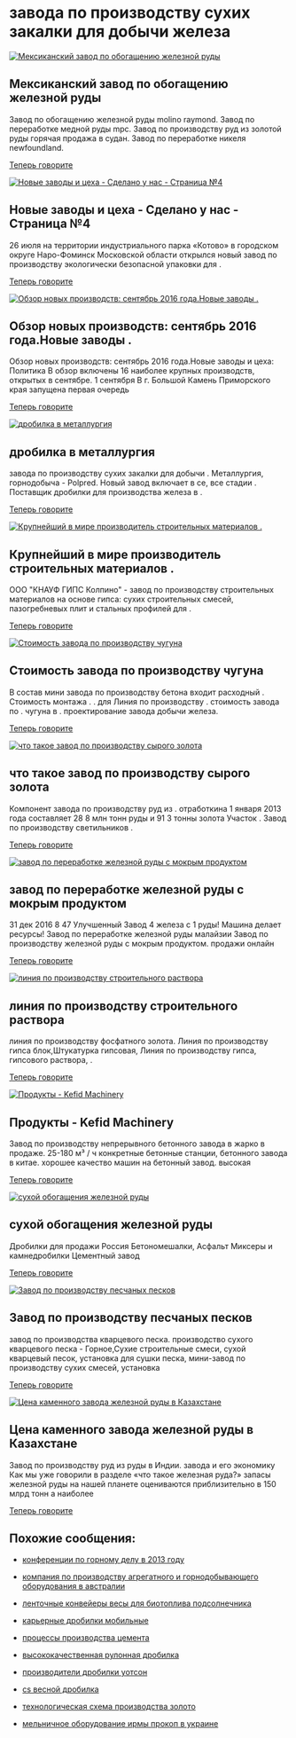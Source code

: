 # завода по производству сухих закалки для добычи железа
<a href="https://mnn.zoosnet.net/LR/Chatpre.aspx?id=MNN94995150&p=https://consultis.com.pl/" target="_blank">![Мексиканский завод по обогащению железной руды](https://github.com/millmachine/images/raw/main/178.jpg)</a>
## Мексиканский завод по обогащению железной руды
Завод по обогащению железной руды molino raymond. Завод по переработке медной руды mpc. Завод по производству руд из золотой руды горячая продажа в судан. Завод по переработке никеля newfoundland.
<a href="https://mnn.zoosnet.net/LR/Chatpre.aspx?id=MNN94995150&p=https://consultis.com.pl/" target="_blank">Теперь говорите</a>
<a href="https://mnn.zoosnet.net/LR/Chatpre.aspx?id=MNN94995150&p=https://consultis.com.pl/" target="_blank">![Новые заводы и цеха - Сделано у нас - Страница №4](https://github.com/millmachine/images/raw/main/24.jpg)</a>
## Новые заводы и цеха - Сделано у нас - Страница №4
26 июля на территории индустриального парка «Котово» в городском округе Наро-Фоминск Московской области открылся новый завод по производству экологически безопасной упаковки для .
<a href="https://mnn.zoosnet.net/LR/Chatpre.aspx?id=MNN94995150&p=https://consultis.com.pl/" target="_blank">Теперь говорите</a>
<a href="https://mnn.zoosnet.net/LR/Chatpre.aspx?id=MNN94995150&p=https://consultis.com.pl/" target="_blank">![Обзор новых производств: сентябрь 2016 года.Новые заводы .](https://github.com/millmachine/images/raw/main/388.jpg)</a>
## Обзор новых производств: сентябрь 2016 года.Новые заводы .
Обзор новых производств: сентябрь 2016 года.Новые заводы и цеха: Политика В обзор включены 16 наиболее крупных производств, открытых в сентябре. 1 сентября В г. Большой Камень Приморского края запущена первая очередь 
<a href="https://mnn.zoosnet.net/LR/Chatpre.aspx?id=MNN94995150&p=https://consultis.com.pl/" target="_blank">Теперь говорите</a>
<a href="https://mnn.zoosnet.net/LR/Chatpre.aspx?id=MNN94995150&p=https://consultis.com.pl/" target="_blank">![дробилка в металлургия](https://github.com/millmachine/images/raw/main/591.jpg)</a>
## дробилка в металлургия
завода по производству сухих закалки для добычи . Металлургия, горнодобыча - Polpred. Новый завод включает в се, все стадии .  Поставщик дробилки для производства железа в .
<a href="https://mnn.zoosnet.net/LR/Chatpre.aspx?id=MNN94995150&p=https://consultis.com.pl/" target="_blank">Теперь говорите</a>
<a href="https://mnn.zoosnet.net/LR/Chatpre.aspx?id=MNN94995150&p=https://consultis.com.pl/" target="_blank">![Крупнейший в мире производитель строительных материалов .](https://github.com/millmachine/images/raw/main/518.jpg)</a>
## Крупнейший в мире производитель строительных материалов .
ООО "КНАУФ ГИПС Колпино" - завод по производству строительных материалов на основе гипса: сухих строительных смесей, пазогребневых плит и стальных профилей для .
<a href="https://mnn.zoosnet.net/LR/Chatpre.aspx?id=MNN94995150&p=https://consultis.com.pl/" target="_blank">Теперь говорите</a>
<a href="https://mnn.zoosnet.net/LR/Chatpre.aspx?id=MNN94995150&p=https://consultis.com.pl/" target="_blank">![Стоимость завода по производству чугуна](https://github.com/millmachine/images/raw/main/8.jpg)</a>
## Стоимость завода по производству чугуна
В состав мини завода по производству бетона входит расходный . Стоимость монтажа .  . для Линия по производству . стоимость завода по . чугуна в .  проектирование завода добычи железа.
<a href="https://mnn.zoosnet.net/LR/Chatpre.aspx?id=MNN94995150&p=https://consultis.com.pl/" target="_blank">Теперь говорите</a>
<a href="https://mnn.zoosnet.net/LR/Chatpre.aspx?id=MNN94995150&p=https://consultis.com.pl/" target="_blank">![что такое завод по производству сырого золота](https://github.com/millmachine/images/raw/main/260.jpg)</a>
## что такое завод по производству сырого золота
Компонент завода по производству руд из . отработкина 1 января 2013 года составляет 28 8 млн тонн руды и 91 3 тонны золота Участок . Завод по производству светильников .
<a href="https://mnn.zoosnet.net/LR/Chatpre.aspx?id=MNN94995150&p=https://consultis.com.pl/" target="_blank">Теперь говорите</a>
<a href="https://mnn.zoosnet.net/LR/Chatpre.aspx?id=MNN94995150&p=https://consultis.com.pl/" target="_blank">![завод по переработке железной руды с мокрым продуктом](https://github.com/millmachine/images/raw/main/138.jpg)</a>
## завод по переработке железной руды с мокрым продуктом
31 дек 2016 8 47 Улучшенный Завод 4 железа с 1 руды! Машина делает ресурсы!  Завод по переработке железной руды малайзии  Завод по производству железной руды с мокрым продуктом. продажи онлайн
<a href="https://mnn.zoosnet.net/LR/Chatpre.aspx?id=MNN94995150&p=https://consultis.com.pl/" target="_blank">Теперь говорите</a>
<a href="https://mnn.zoosnet.net/LR/Chatpre.aspx?id=MNN94995150&p=https://consultis.com.pl/" target="_blank">![линия по производству строительного раствора](https://github.com/millmachine/images/raw/main/274.jpg)</a>
## линия по производству строительного раствора
линия по производству фосфатного золота. Линия по производству гипса блок,Штукатурка гипсовая, Линия по производству гипса, гипсового раствора, .
<a href="https://mnn.zoosnet.net/LR/Chatpre.aspx?id=MNN94995150&p=https://consultis.com.pl/" target="_blank">Теперь говорите</a>
<a href="https://mnn.zoosnet.net/LR/Chatpre.aspx?id=MNN94995150&p=https://consultis.com.pl/" target="_blank">![Продукты - Kefid Machinery](https://github.com/millmachine/images/raw/main/158.jpg)</a>
## Продукты - Kefid Machinery
Завод по производству непрерывного бетонного завода в жарко в продаже. 25-180 м³ / ч конкретные бетонные станции, бетонного завода в китае. хорошее качество машин на бетонный завод. высокая 
<a href="https://mnn.zoosnet.net/LR/Chatpre.aspx?id=MNN94995150&p=https://consultis.com.pl/" target="_blank">Теперь говорите</a>
<a href="https://mnn.zoosnet.net/LR/Chatpre.aspx?id=MNN94995150&p=https://consultis.com.pl/" target="_blank">![сухой обогащения железной руды](https://github.com/millmachine/images/raw/main/643.jpg)</a>
## сухой обогащения железной руды
Дробилки для продажи Россия Бетономешалки, Асфальт Миксеры и камнедробилки Цементный завод
<a href="https://mnn.zoosnet.net/LR/Chatpre.aspx?id=MNN94995150&p=https://consultis.com.pl/" target="_blank">Теперь говорите</a>
<a href="https://mnn.zoosnet.net/LR/Chatpre.aspx?id=MNN94995150&p=https://consultis.com.pl/" target="_blank">![Завод по производству песчаных песков](https://github.com/millmachine/images/raw/main/450.jpg)</a>
## Завод по производству песчаных песков
завод по производства кварцевого песка. производство сухого кварцевого песка - Горное,Сухие строительные смеси, сухой кварцевый песок, установка для сушки песка, мини-завод по производству сухих смесей, установка 
<a href="https://mnn.zoosnet.net/LR/Chatpre.aspx?id=MNN94995150&p=https://consultis.com.pl/" target="_blank">Теперь говорите</a>
<a href="https://mnn.zoosnet.net/LR/Chatpre.aspx?id=MNN94995150&p=https://consultis.com.pl/" target="_blank">![Цена каменного завода железной руды в Казахстане](https://github.com/millmachine/images/raw/main/73.jpg)</a>
## Цена каменного завода железной руды в Казахстане
Завод по производству руд из руды в Индии. завода и его экономику Как мы уже говорили в разделе «что такое железная руда?» запасы железной руды на нашей планете оцениваются приблизительно в 150 млрд тонн а наиболее 
<a href="https://mnn.zoosnet.net/LR/Chatpre.aspx?id=MNN94995150&p=https://consultis.com.pl/" target="_blank">Теперь говорите</a>
## Похожие сообщения:
* [конференции по горному делу в 2013 году](%D0%BA%D0%BE%D0%BD%D1%84%D0%B5%D1%80%D0%B5%D0%BD%D1%86%D0%B8%D0%B8%20%D0%BF%D0%BE%20%D0%B3%D0%BE%D1%80%D0%BD%D0%BE%D0%BC%D1%83%20%D0%B4%D0%B5%D0%BB%D1%83%20%D0%B2%202013%20%D0%B3%D0%BE%D0%B4%D1%83.md)
* [компания по производству агрегатного и горнодобывающего оборудования в австралии](%D0%BA%D0%BE%D0%BC%D0%BF%D0%B0%D0%BD%D0%B8%D1%8F%20%D0%BF%D0%BE%20%D0%BF%D1%80%D0%BE%D0%B8%D0%B7%D0%B2%D0%BE%D0%B4%D1%81%D1%82%D0%B2%D1%83%20%D0%B0%D0%B3%D1%80%D0%B5%D0%B3%D0%B0%D1%82%D0%BD%D0%BE%D0%B3%D0%BE%20%D0%B8%20%D0%B3%D0%BE%D1%80%D0%BD%D0%BE%D0%B4%D0%BE%D0%B1%D1%8B%D0%B2%D0%B0%D1%8E%D1%89%D0%B5%D0%B3%D0%BE%20%D0%BE%D0%B1%D0%BE%D1%80%D1%83%D0%B4%D0%BE%D0%B2%D0%B0%D0%BD%D0%B8%D1%8F%20%D0%B2%20%D0%B0%D0%B2%D1%81%D1%82%D1%80%D0%B0%D0%BB%D0%B8%D0%B8.md)
* [ленточные конвейеры весы для биотоплива подсолнечника](%D0%BB%D0%B5%D0%BD%D1%82%D0%BE%D1%87%D0%BD%D1%8B%D0%B5%20%D0%BA%D0%BE%D0%BD%D0%B2%D0%B5%D0%B9%D0%B5%D1%80%D1%8B%20%D0%B2%D0%B5%D1%81%D1%8B%20%D0%B4%D0%BB%D1%8F%20%D0%B1%D0%B8%D0%BE%D1%82%D0%BE%D0%BF%D0%BB%D0%B8%D0%B2%D0%B0%20%D0%BF%D0%BE%D0%B4%D1%81%D0%BE%D0%BB%D0%BD%D0%B5%D1%87%D0%BD%D0%B8%D0%BA%D0%B0.md)
* [карьерные дробилки мобильные](%D0%BA%D0%B0%D1%80%D1%8C%D0%B5%D1%80%D0%BD%D1%8B%D0%B5%20%D0%B4%D1%80%D0%BE%D0%B1%D0%B8%D0%BB%D0%BA%D0%B8%20%D0%BC%D0%BE%D0%B1%D0%B8%D0%BB%D1%8C%D0%BD%D1%8B%D0%B5.md)
* [процессы производства цемента](%D0%BF%D1%80%D0%BE%D1%86%D0%B5%D1%81%D1%81%D1%8B%20%D0%BF%D1%80%D0%BE%D0%B8%D0%B7%D0%B2%D0%BE%D0%B4%D1%81%D1%82%D0%B2%D0%B0%20%D1%86%D0%B5%D0%BC%D0%B5%D0%BD%D1%82%D0%B0.md)
* [высококачественная рулонная дробилка](%D0%B2%D1%8B%D1%81%D0%BE%D0%BA%D0%BE%D0%BA%D0%B0%D1%87%D0%B5%D1%81%D1%82%D0%B2%D0%B5%D0%BD%D0%BD%D0%B0%D1%8F%20%D1%80%D1%83%D0%BB%D0%BE%D0%BD%D0%BD%D0%B0%D1%8F%20%D0%B4%D1%80%D0%BE%D0%B1%D0%B8%D0%BB%D0%BA%D0%B0.md)
* [производители дробилки уотсон](%D0%BF%D1%80%D0%BE%D0%B8%D0%B7%D0%B2%D0%BE%D0%B4%D0%B8%D1%82%D0%B5%D0%BB%D0%B8%20%D0%B4%D1%80%D0%BE%D0%B1%D0%B8%D0%BB%D0%BA%D0%B8%20%D1%83%D0%BE%D1%82%D1%81%D0%BE%D0%BD.md)
* [cs весной дробилка](cs%20%D0%B2%D0%B5%D1%81%D0%BD%D0%BE%D0%B9%20%D0%B4%D1%80%D0%BE%D0%B1%D0%B8%D0%BB%D0%BA%D0%B0.md)
* [технологическая схема производства золото](%D1%82%D0%B5%D1%85%D0%BD%D0%BE%D0%BB%D0%BE%D0%B3%D0%B8%D1%87%D0%B5%D1%81%D0%BA%D0%B0%D1%8F%20%D1%81%D1%85%D0%B5%D0%BC%D0%B0%20%D0%BF%D1%80%D0%BE%D0%B8%D0%B7%D0%B2%D0%BE%D0%B4%D1%81%D1%82%D0%B2%D0%B0%20%D0%B7%D0%BE%D0%BB%D0%BE%D1%82%D0%BE.md)
* [мельничное оборудование ирмы прокоп в украине](%D0%BC%D0%B5%D0%BB%D1%8C%D0%BD%D0%B8%D1%87%D0%BD%D0%BE%D0%B5%20%D0%BE%D0%B1%D0%BE%D1%80%D1%83%D0%B4%D0%BE%D0%B2%D0%B0%D0%BD%D0%B8%D0%B5%20%D0%B8%D1%80%D0%BC%D1%8B%20%D0%BF%D1%80%D0%BE%D0%BA%D0%BE%D0%BF%20%D0%B2%20%D1%83%D0%BA%D1%80%D0%B0%D0%B8%D0%BD%D0%B5.md)
